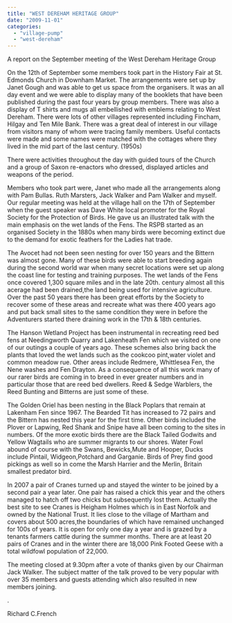 ```yaml
---
title: "WEST DEREHAM HERITAGE GROUP"
date: "2009-11-01"
categories: 
  - "village-pump"
  - "west-dereham"
---
```


A report on the September meeting of the West Dereham Heritage Group

On the 12th of September some members took part in the History Fair at St. Edmonds Church in Downham Market. The arrangements were set up by Janet Gough and was able to get us space from the organisers. It was an all day event and we were able to display many of the booklets that have been published during the past four years by group members. There was also a display of T shirts and mugs all embellished with emblems relating to West Dereham. There were lots of other villages represented including Fincham, Hilgay and Ten Mile Bank. There was a great deal of interest in our village from visitors many of whom were tracing family members. Useful contacts were made and some names were matched with the cottages where they lived in the mid part of the last century. (1950s)

There were activities throughout the day with guided tours of the Church and a group of Saxon re-enactors who dressed, displayed articles and weapons of the period.

Members who took part were, Janet who made all the arrangements along with Pam Bullas. Ruth Marsters, Jack Walker and Pam Walker and myself. Our regular meeting was held at the village hall on the 17th of September when the guest speaker was Dave White local promoter for the Royal Society for the Protection of Birds. He gave us an illustrated talk with the main emphasis on the wet lands of the Fens. The RSPB started as an organised Society in the 1880s when many birds were becoming extinct due to the demand for exotic feathers for the Ladies hat trade.

The Avocet had not been seen nesting for over 150 years and the Bittern was almost gone. Many of these birds were able to start breeding again during the second world war when many secret locations were set up along the coast line for testing and training purposes. The wet lands of the Fens once covered 1,300 square miles and in the late 20th. century almost all this acerage had been drained,the land being used for intensive agriculture. Over the past 50 years there has been great efforts by the Society to recover some of these areas and recreate what was there 400 years ago and put back small sites to the same condition they were in before the Adventurers started there draining work in the 17th & 18th centuries.

The Hanson Wetland Project has been instrumental in recreating reed bed fens at Needingworth Quarry and Lakenheath Fen which we visited on one of our outings a couple of years ago. These schemes also bring back the plants that loved the wet lands such as the cookcoo pint,water violet and common meadow rue. Other areas include Redmere, Whittlesea Fen, the Nene washes and Fen Drayton. As a consequence of all this work many of our rarer birds are coming in to breed in ever greater numbers and in particular those that are reed bed dwellers. Reed & Sedge Warblers, the Reed Bunting and Bitterns are just some of these.

The Golden Oriel has been nesting in the Black Poplars that remain at Lakenham Fen since 1967. The Bearded Tit has increased to 72 pairs and the Bittern has nested this year for the first time. Other birds included the Plover or Lapwing, Red Shank and Snipe have all been coming to the sites in numbers. Of the more exotic birds there are the Black Tailed Godwits and Yellow Wagtails who are summer migrants to our shores. Water Fowl abound of course with the Swans, Bewicks,Mute and Hooper, Ducks include Pintail, Widgeon,Potchard and Garganie. Birds of Prey find good pickings as well so in come the Marsh Harrier and the Merlin, Britain smallest predator bird.

In 2007 a pair of Cranes turned up and stayed the winter to be joined by a second pair a year later. One pair has raised a chick this year and the others managed to hatch off two chicks but subsequently lost them. Actually the best site to see Cranes is Heigham Holmes which is in East Norfolk and owned by the National Trust. It lies close to the village of Martham and covers about 500 acres,the boundaries of which have remained unchanged for 100s of years. It is open for only one day a year and is grazed by a tenants farmers cattle during the summer months. There are at least 20 pairs of Cranes and in the winter there are 18,000 Pink Footed Geese with a total wildfowl population of 22,000.

The meeting closed at 9.30pm after a vote of thanks given by our Chairman Jack Walker. The subject matter of the talk proved to be very popular with over 35 members and guests attending which also resulted in new members joining.

.

Richard C.French

